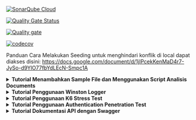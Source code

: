 [![SonarQube Cloud](https://sonarcloud.io/images/project_badges/sonarcloud-light.svg)](https://sonarcloud.io/summary/new_code?id=fineksi_fin-invoice-ocr-team6)

[![Quality Gate Status](https://sonarcloud.io/api/project_badges/measure?project=fineksi_fin-invoice-ocr-team6&metric=alert_status)](https://sonarcloud.io/summary/new_code?id=fineksi_fin-invoice-ocr-team6)

[![Quality gate](https://sonarcloud.io/api/project_badges/quality_gate?project=fineksi_fin-invoice-ocr-team6)](https://sonarcloud.io/summary/new_code?id=fineksi_fin-invoice-ocr-team6)

[![codecov](https://codecov.io/gh/fineksi/fin-invoice-ocr-team6/branch/PBI-1%2FSurya-dev/graph/badge.svg?token=8JYWZOWCML)](https://codecov.io/gh/fineksi/fin-invoice-ocr-team6)

Panduan Cara Melakukan Seeding untuk menghindari konflik di local dapat diakses disini:
https://docs.google.com/document/d/1jIPcekKenMaD4r7-JySo-d9YlO77fbYdLEcN-Smpc1A

<details>
  <summary><strong>Tutorial Menambahkan Sample File dan Menggunakan Script Analisis Documents</strong></summary>

## Tutorial: Menambahkan Sample File dan Menggunakan Script Analisis Documents

Tutorial ini menjelaskan cara menambahkan sample file baru (invoice/purchase order) dan cara menggunakan script untuk menganalisisnya.

### 1. Menambahkan Sample File Baru

**Untuk Invoice:**
1. Simpan file PDF invoice di folder `sample_file/invoice/`
2. Pastikan file memiliki nama yang unik dan deskriptif (misalnya `invoice_company_date.pdf`)

**Untuk Purchase Order:**
1. Simpan file PDF purchase order di folder `sample_file/purchase_order/`
2. Pastikan file memiliki nama yang unik dan deskriptif (misalnya `po_project_date.pdf`)

### 2. Menggunakan Script Analisis

Kami telah menyediakan script untuk menganalisis sample file purchase order. Script ini akan menggunakan Azure Document Intelligence untuk menganalisis dokumen dan menyimpan hasilnya dalam format JSON.

**Untuk Menganalisis Purchase Order:**

Dari direktori root proyek, jalankan:

```bash
# Menganalisis semua file purchase order
node backend/process-purchase-order-samples.js

# Menganalisis file tertentu
node backend/process-purchase-order-samples.js NamaFile.pdf
```

**Hasil Analisis:**
- Hasil analisis akan disimpan di folder `sample_file_result/purchase_order/`
- Setiap file hasil berupa JSON dengan nama yang sama dengan file aslinya
- JSON hasil berisi data mentah dari Azure dan data terstruktur hasil mapping

### 3. Struktur File Hasil

File JSON hasil analisis akan memiliki struktur berikut:

```json
{
  "metadata": {
    "filename": "Sample1_PO.pdf",
    "processedAt": "2025-04-19T10:15:30.123Z",
    "analysisType": "purchase_order"
  },
  "analysisResult": {
    // Hasil lengkap dari Azure Document Intelligence
  },
  "mappedData": {
    // Data yang sudah dipetakan ke struktur terstandarisasi
  }
}
```

### 4. Tips Penggunaan

- Gunakan file PDF yang jelas dan berkualitas baik untuk hasil analisis optimal
- Verifikasi hasil analisis untuk memastikan data dipetakan dengan benar
- Bandingkan hasil antara dokumen yang berbeda untuk memahami kemampuan analisis
- Gunakan hasil analisis untuk mengembangkan dan meningkatkan kemampuan mapping

</details>

<details>
  <summary><strong>Tutorial Penggunaan Winston Logger</strong></summary>

## Tutorial: Menggunakan Winston Logger

Tutorial singkat ini menjelaskan cara mengonfigurasi dan menggunakan Winston Logger secara singkat dalam proyek ini.
---

### 1. Instalasi

Pastikan package `winston` telah terinstal:

```bash
npm install winston
```

### 2. Konfigurasi Basic Logger
Buat file logger.js dan tambahkan kode berikut sesuai service yang diinginkan dan menentukan log akan disimpan dimana (untuk sekarang kodenya sudah dibuat):

```javascript
const winston = require('winston');
const { format } = winston;

const logger = winston.createLogger({
  level: 'info',
  format: format.combine(
    format.timestamp(),
    format.json(),
    format.errors({ stack: true })
  ),
  defaultMeta: { service: 'your-service-name' },
  transports: [
    new winston.transports.Console({
      format: format.combine(
        format.colorize(),
        format.simple()
      )
    }),
    new winston.transports.File({ 
      filename: 'logs/app-error.log', 
      level: 'error',
      maxsize: 5242880, // 5MB
      maxFiles: 5,
    }),
    new winston.transports.File({ 
      filename: 'logs/app.log',
      maxsize: 5242880, // 5MB
      maxFiles: 5,
    })
  ]
});

module.exports = logger;
```

### 3. Menggunakan Logger dalam Aplikasi
Di file JavaScript lainnya, import dan gunakan logger untuk mencatat aktivitas seperti contoh ini:

```javascript
const logger = require('./logger');

logger.info('Informasi log standar');
logger.error('Pesan error', new Error('Contoh error'));
```

### 4. Manfaat Singkat
- Transparansi: Mencatat tiap aktivitas untuk memudahkan debugging.
- Monitoring: Log dalam format JSON memudahkan integrasi dengan sistem monitoring.

Sekian tutorialnya. Happy coding guys!
</details>

<details>
  <summary><strong>Tutorial Penggunaan K6 Stress Test</strong></summary>

## Tutorial: Menjalankan K6 Stress Test

Tutorial ini menjelaskan bagaimana cara menggunakan K6 untuk melakukan stress testing pada API endpoints.

### 1. Instalasi K6

**MacOS (menggunakan Homebrew):**
```bash
brew install k6
```

**Windows (menggunakan Chocolatey):**
```bash
choco install k6
```

### 2. Menjalankan Stress Test Lokal

#### Untuk Upload Purchase Order:

1. Siapkan file sample untuk testing:
   ```bash
   # Di direktori root proyek
   cp sample_file/purchase_order/Sample1_Bike_PO.pdf backend/tests/stress/
   ```

2. Jalankan stress test untuk upload purchase order:
   ```bash
   cd backend/tests/stress
   k6 run -e API_BASE_URL=http://localhost:3000 -e LOAD_CLIENT_ID=your_client_id -e LOAD_CLIENT_SECRET=your_client_secret upload-po-stress-test.mjs
   ```

#### Mengubah Konfigurasi Test:

Anda dapat mengubah parameter stress test dengan mengedit bagian `options` dalam file .mjs:

```javascript
export const options = {
  stages: [
    { duration: '30s', target: 10},  // Mulai dengan 10 virtual users
    // Ubah stages lainnya sesuai kebutuhan
  ],
  thresholds: {
    error_rate: ['rate<0.6'],  // Maksimal 60% error rate
    latency_p95: ['p(95)<3000'], // 95% request dibawah 3000ms
  }
};
```

### 3. Menjalankan via GitHub Actions

Test juga dapat dijalankan melalui GitHub Actions:

1. Buka repositori GitHub
2. Pilih tab "Actions"
3. Klik workflow "PO Upload Stress Test" 
4. Klik tombol "Run workflow"
5. Setelah selesai, hasil test dapat dilihat di summary dan artifacts

### 4. Memahami Hasil Test

Hasil test K6 mencakup beberapa metrik utama:

- **http_req_duration**: Durasi request (rata-rata, min, max, p90, p95, dst.)
- **http_reqs**: Total jumlah request yang dikirim
- **iterations**: Jumlah eksekusi fungsi default
- **vus**: Jumlah virtual users yang dijalankan
- **error_rate**: Persentase request yang gagal

Contoh output:

```
data_received........: 2.5 MB 84 kB/s
data_sent............: 136 kB 4.5 kB/s
http_req_blocked.....: avg=1.58ms   min=1µs      med=12µs     max=75.27ms  p(90)=30µs     p(95)=1.45ms  
http_req_connecting..: avg=884.12µs min=0s       med=0s       max=40.08ms  p(90)=0s       p(95)=778.39µs
http_req_duration....: avg=506.34ms min=194.95ms med=434.93ms max=2.24s    p(90)=783.36ms p(95)=988.96ms
http_req_receiving...: avg=180.58µs min=46µs     med=146µs    max=2.71ms   p(90)=253.29µs p(95)=360.74µs
http_req_sending.....: avg=228.36µs min=44µs     med=114µs    max=16.48ms  p(90)=218.19µs p(95)=362.99µs
http_req_tls_handshaking: avg=0s      min=0s      med=0s       max=0s       p(90)=0s       p(95)=0s      
http_req_waiting.....: avg=505.93ms min=194.71ms med=434.66ms max=2.24s    p(90)=782.98ms p(95)=988.7ms 
http_reqs............: 300     10/s
iteration_duration...: avg=1.01s    min=695.04ms med=934.97ms max=2.74s    p(90)=1.28s    p(95)=1.48s   
iterations...........: 300     10/s
vus..................: 1       min=1   max=20
vus_max..............: 20      min=20  max=20
```

### 5. Tips Penggunaan

- Mulai dengan beban kecil dan tingkatkan bertahap untuk menemukan batas sistem
- Perhatikan error rate dan latency untuk menilai performa sistem
- Gunakan tag threshold untuk menentukan kriteria pass/fail test
- Selalu kosongkan database test atau gunakan data dummy untuk konsistensi hasil
- Jalankan test di environment terpisah dari produksi

### 6. Struktur Script K6

Script K6 umumnya memiliki beberapa bagian utama:
- Import dari modul k6
- Options untuk konfigurasi test
- Setup untuk persiapan test
- Default function yang dieksekusi oleh virtual users
- Teardown untuk cleanup setelah test

Contoh struktur dasar:
```javascript
import http from 'k6/http';
import { check, sleep } from 'k6';

export const options = { /* konfigurasi */ };

export function setup() { /* persiapan */ }

export default function() { /* kode test utama */ }

export function teardown() { /* cleanup */ }
```

</details>

<details>
  <summary><strong>Tutorial Penggunaan Authentication Penetration Test</strong></summary>

## Tutorial: Menjalankan Authentication Penetration Testing

Tutorial ini menjelaskan cara menggunakan script penetration testing untuk menguji keamanan mekanisme autentikasi API.

### 1. Prasyarat

Pastikan Anda telah menginstal dependensi Python yang diperlukan:

```bash
pip install requests colorama
```

### 2. Menjalankan Penetration Test

```bash
# Di direktori root proyek
python backend/tests/auth_pentest.py

# Atau dengan URL kustom (untuk testing di environment lain)
python backend/tests/auth_pentest.py -u https://api-dev.example.com
```

### 3. Parameter yang Tersedia

Script pengujian menerima beberapa parameter opsional:

```bash
# Melihat bantuan
python backend/tests/auth_pentest.py --help

# Parameter yang tersedia:
# -u, --url       : URL dasar API (default: http://localhost:3000)
# -v, --verbose   : Mengaktifkan output yang lebih detail
```

### 4. Jenis Pengujian yang Dilakukan

Script penetration testing menguji beberapa aspek keamanan autentikasi:

1. **Missing Credentials Test**: Menguji respons API ketika kredensial tidak lengkap atau kosong
2. **Credential Manipulation Test**: Menguji perlindungan terhadap SQL injection dan serangan manipulasi kredensial lainnya
3. **Credential Leakage Test**: Memastikan tidak ada kebocoran informasi kredensial dalam respons error

### 5. Memahami Hasil Pengujian

Hasil pengujian ditampilkan dalam format yang mudah dibaca dengan kode warna:

- **[PASS]** 🟢: Pengujian berhasil, sistem merespons dengan benar
- **[FAIL]** 🔴: Pengujian gagal, menunjukkan potensi kerentanan keamanan
- **[ERROR]** 🟡: Kesalahan selama pengujian, perlu diperiksa lebih lanjut

Di akhir pengujian, laporan ringkas akan ditampilkan dengan:
- Jumlah total tes yang dijalankan
- Jumlah tes yang berhasil/gagal
- Daftar kerentanan yang ditemukan (jika ada)
- Rekomendasi perbaikan keamanan

### 6. Best Practice Penggunaan

- Jalankan pengujian di lingkungan pengembangan, bukan di produksi
- Selalu dapatkan izin sebelum menjalankan pengujian keamanan
- Perbaiki segera kerentanan yang ditemukan
- Jalankan pengujian secara berkala sebagai bagian dari pipeline CI/CD
- Gunakan hasil pengujian untuk meningkatkan keamanan autentikasi secara berkelanjutan

### 7. Tips Pengembangan

Jika ingin menambah pengujian keamanan baru:

1. Tambahkan metode pengujian baru di kelas `AuthenticationPenTester`
2. Panggil metode tersebut dari metode `run_tests()`
3. Implementasikan logika pengujian yang sesuai
4. Pastikan untuk menangani kesalahan dengan blok try-except
5. Tambahkan rekomendasi yang sesuai di metode `print_report()`

</details>

<details>
  <summary><strong>Tutorial Dokumentasi API dengan Swagger</strong></summary>

## Tutorial: Dokumentasi API dengan Swagger

Tutorial ini menjelaskan cara mendokumentasikan endpoint API menggunakan Swagger dan cara mengakses dokumentasi tersebut untuk testing.

### 1. Persiapan

Swagger sudah diintegrasikan ke dalam proyek ini menggunakan paket `swagger-jsdoc` dan `swagger-ui-express`. Konfigurasi dasar dapat ditemukan di file:

```
backend/src/config/swagger.js
```

Pastikan package yang diperlukan telah terinstal:

```bash
npm install swagger-jsdoc swagger-ui-express
```

### 2. Cara Mendokumentasikan Endpoint API

Untuk mendokumentasikan endpoint API baru, tambahkan JSDoc comments di atas handler route di file route yang sesuai (dalam direktori `backend/src/routes/`).

#### Contoh Dokumentasi untuk Endpoint GET:

```javascript
/**
 * @swagger
 * /api/invoices:
 *   get:
 *     summary: Mengambil daftar invoice
 *     description: Mengembalikan daftar semua invoice yang tersedia di database
 *     tags: [Invoices]
 *     security:
 *       - bearerAuth: []
 *     parameters:
 *       - in: query
 *         name: limit
 *         schema:
 *           type: integer
 *           default: 10
 *         description: Jumlah maksimum item yang akan dikembalikan
 *     responses:
 *       200:
 *         description: Daftar invoice berhasil diambil
 *         content:
 *           application/json:
 *             schema:
 *               type: array
 *               items:
 *                 $ref: '#/components/schemas/Invoice'
 *       401:
 *         description: Tidak terautentikasi
 *       500:
 *         description: Server error
 */
router.get('/invoices', invoiceController.getAllInvoices);
```

#### Contoh Dokumentasi untuk Endpoint POST:

```javascript
/**
 * @swagger
 * /api/purchase-orders:
 *   post:
 *     summary: Upload purchase order baru
 *     description: Mengunggah file purchase order baru untuk diproses
 *     tags: [Purchase Orders]
 *     security:
 *       - bearerAuth: []
 *     requestBody:
 *       required: true
 *       content:
 *         multipart/form-data:
 *           schema:
 *             type: object
 *             properties:
 *               file:
 *                 type: string
 *                 format: binary
 *                 description: File PDF purchase order
 *               partner_id:
 *                 type: string
 *                 format: uuid
 *                 description: ID partner terkait
 *             required:
 *               - file
 *     responses:
 *       202:
 *         description: Purchase order berhasil diunggah dan sedang diproses
 *         content:
 *           application/json:
 *             schema:
 *               $ref: '#/components/schemas/PurchaseOrderStatus'
 *       400:
 *         description: Parameter tidak valid
 *       401:
 *         description: Tidak terautentikasi
 *       500:
 *         description: Server error
 */
router.post('/purchase-orders', uploadMiddleware, poController.uploadPurchaseOrder);
```

### 3. Mengakses Dokumentasi Swagger

Untuk melihat dan berinteraksi dengan dokumentasi API:

1. Jalankan server backend:
   ```bash
   cd backend
   npm start
   ```

2. Buka browser dan kunjungi:
   ```
   http://localhost:3000/api-docs
   ```

3. Anda akan melihat UI Swagger yang menampilkan semua endpoint API yang telah didokumentasikan.

### 4. Menggunakan Swagger UI untuk Testing API

Swagger UI memungkinkan Anda untuk menguji API langsung dari browser:

1. Klik pada endpoint yang ingin diuji untuk memperluas detailnya
2. Klik tombol "Try it out"
3. Isi parameter yang diperlukan (jika ada)
4. Klik "Execute" untuk mengirim request
5. Hasil respons akan ditampilkan di bawah, termasuk status code, response headers, dan response body

### 5. Menambahkan Skema Model baru

Skema model didefinisikan di file `backend/src/config/swagger.js`. Untuk menambahkan model baru:

1. Buka file `swagger.js`
2. Cari bagian `components: { schemas: { ... } }`
3. Tambahkan definisi model baru, misalnya:

```javascript
NewModel: {
  type: 'object',
  properties: {
    id: {
      type: 'string',
      format: 'uuid',
      example: '123e4567-e89b-12d3-a456-426614174000'
    },
    name: {
      type: 'string',
      example: 'Sample Name'
    },
    // Tambahkan property lain sesuai kebutuhan
  }
}
```

### 6. Tips Dokumentasi API yang Baik

- **Konsistensi**: Gunakan format yang konsisten untuk semua endpoint
- **Kelengkapan**: Dokumentasikan semua parameter, request body, dan kemungkinan response
- **Contoh**: Sertakan contoh request dan response
- **Pengelompokan**: Gunakan tag untuk mengelompokkan endpoint terkait
- **Deskripsi**: Berikan deskripsi yang jelas tentang apa yang dilakukan endpoint
- **Autentikasi**: Dokumentasikan kebutuhan autentikasi dengan jelas

### 7. Struktur Tags

Untuk menjaga agar dokumentasi API terorganisir dengan baik, gunakan tag-tag berikut:

- `Invoices`: Untuk endpoint terkait invoice
- `Purchase Orders`: Untuk endpoint terkait purchase order

</details>
